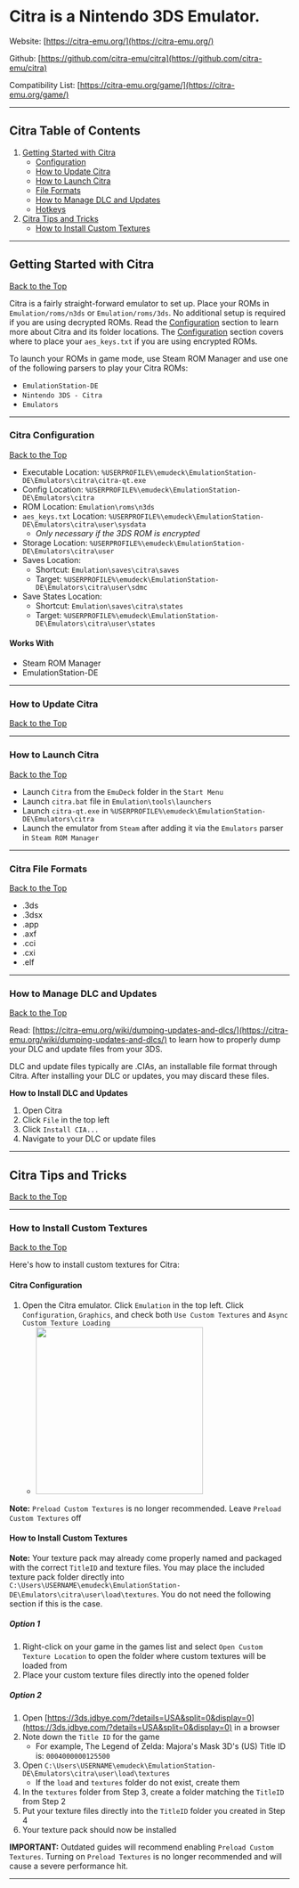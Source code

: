 # Citra is a Nintendo 3DS Emulator.

Website: [https://citra-emu.org/](https://citra-emu.org/)

Github: [https://github.com/citra-emu/citra](https://github.com/citra-emu/citra)

Compatibility List: [https://citra-emu.org/game/](https://citra-emu.org/game/)

***

## Citra Table of Contents

1. [Getting Started with Citra](#getting-started-with-citra)
    - [Configuration](#citra-configuration)
    - [How to Update Citra](#how-to-update-citra)
    - [How to Launch Citra](#how-to-launch-citra-in-desktop-mode)
    - [File Formats](#citra-file-formats)
    - [How to Manage DLC and Updates](#how-to-manage-dlc-and-updates)
    - [Hotkeys](../../controls-and-hotkeys/windows/hotkeys.md#citra-3ds)
2. [Citra Tips and Tricks](#citra-tips-and-tricks)
    - [How to Install Custom Textures](#how-to-install-custom-textures)

***

## Getting Started with Citra
[Back to the Top](#citra-table-of-contents)

Citra is a fairly straight-forward emulator to set up. Place your ROMs in `Emulation/roms/n3ds` or `Emulation/roms/3ds`. No additional setup is required if you are using decrypted ROMs. Read the [Configuration](#citra-configuration) section to learn more about Citra and its folder locations. The [Configuration](#citra-configuration) section covers where to place your `aes_keys.txt` if you are using encrypted ROMs. 

To launch your ROMs in game mode, use Steam ROM Manager and use one of the following parsers to play your Citra ROMs:

* `EmulationStation-DE`
* `Nintendo 3DS - Citra` 
* `Emulators`

***

### Citra Configuration
[Back to the Top](#citra-table-of-contents)

* Executable Location: `%USERPROFILE%\emudeck\EmulationStation-DE\Emulators\citra\citra-qt.exe`
* Config Location: `%USERPROFILE%\emudeck\EmulationStation-DE\Emulators\citra`
* ROM Location: `Emulation\roms\n3ds`
* `aes_keys.txt` Location: `%USERPROFILE%\emudeck\EmulationStation-DE\Emulators\citra\user\sysdata` 
    * _Only necessary if the 3DS ROM is encrypted_
* Storage Location: `%USERPROFILE%\emudeck\EmulationStation-DE\Emulators\citra\user` 
* Saves Location:
    * Shortcut: `Emulation\saves\citra\saves`
    * Target: `%USERPROFILE%\emudeck\EmulationStation-DE\Emulators\citra\user\sdmc` 
* Save States Location:
    * Shortcut: `Emulation\saves\citra\states`
    * Target: `%USERPROFILE%\emudeck\EmulationStation-DE\Emulators\citra\user\states` 

#### Works With
* Steam ROM Manager
* EmulationStation-DE

***

### How to Update Citra
[Back to the Top](#citra-table-of-contents)

***

### How to Launch Citra
[Back to the Top](#citra-table-of-contents)

* Launch `Citra` from the `EmuDeck` folder in the `Start Menu`
* Launch `citra.bat` file in `Emulation\tools\launchers`
* Launch `citra-qt.exe` in `%USERPROFILE%\emudeck\EmulationStation-DE\Emulators\citra` 
* Launch the emulator from `Steam` after adding it via the `Emulators` parser in `Steam ROM Manager`

***

### Citra File Formats
[Back to the Top](#citra-table-of-contents)

* .3ds 
* .3dsx 
* .app 
* .axf 
* .cci 
* .cxi 
* .elf

***

### How to Manage DLC and Updates
[Back to the Top](#citra-table-of-contents)

Read: [https://citra-emu.org/wiki/dumping-updates-and-dlcs/](https://citra-emu.org/wiki/dumping-updates-and-dlcs/) to learn how to properly dump your DLC and update files from your 3DS.

DLC and update files typically are .CIAs, an installable file format through Citra. After installing your DLC or updates, you may discard these files. 

**How to Install DLC and Updates**

1. Open Citra
2. Click `File` in the top left 
3. Click `Install CIA...`
4. Navigate to your DLC or update files


***

## Citra Tips and Tricks
[Back to the Top](#citra-table-of-contents)

***

### How to Install Custom Textures
[Back to the Top](#citra-table-of-contents)

Here's how to install custom textures for Citra:

#### Citra Configuration

1. Open the Citra emulator. Click `Emulation` in the top left. Click `Configuration`, `Graphics`, and check both `Use Custom Textures` and `Async Custom Texture Loading`
    * <img src="https://user-images.githubusercontent.com/108900299/236593948-5a918187-27a7-4f5f-ac64-3b3147be8825.png" height="300">

**Note:** `Preload Custom Textures` is no longer recommended. Leave `Preload Custom Textures` off

#### How to Install Custom Textures

**Note:** Your texture pack may already come properly named and packaged with the correct `TitleID` and texture files. You may place the included texture pack folder directly into `C:\Users\USERNAME\emudeck\EmulationStation-DE\Emulators\citra\user\load\textures`. You do not need the following section if this is the case.

##### Option 1

1. Right-click on your game in the games list and select `Open Custom Texture Location` to open the folder where custom textures will be loaded from
2. Place your custom texture files directly into the opened folder

##### Option 2

1. Open [https://3ds.jdbye.com/?details=USA&split=0&display=0](https://3ds.jdbye.com/?details=USA&split=0&display=0) in a browser
2. Note down the `Title ID` for the game
    * For example, The Legend of Zelda: Majora's Mask 3D's (US) Title ID is: `0004000000125500` 
3. Open `C:\Users\USERNAME\emudeck\EmulationStation-DE\Emulators\citra\user\load\textures`
    * If the `load` and `textures` folder do not exist, create them
4. In the `textures` folder from Step 3, create a folder matching the `TitleID` from Step 2
5. Put your texture files directly into the `TitleID` folder you created in Step 4
6. Your texture pack should now be installed

**IMPORTANT:** Outdated guides will recommend enabling `Preload Custom Textures`. Turning on `Preload Textures` is no longer recommended and will cause a severe performance hit. 

***